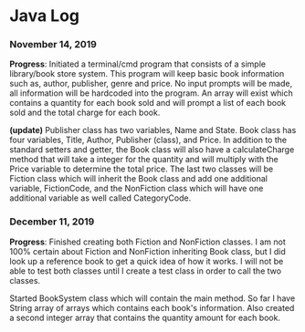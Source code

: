 <!--
### Day 0: February 30, 2016 (Example 2)
##### (delete me or comment me out)

**Today's Progress**: Fixed CSS, worked on canvas functionality for the app.

**Thoughts**: I really struggled with CSS, but, overall, I feel like I am slowly getting better at it. Canvas is still new for me, but I managed to figure out some basic functionality.

**Link(s) to work**: [Calculator App](http://www.example.com)
-->

# Java Log

### November 14, 2019

**Progress**: Initiated a terminal/cmd program that consists of a simple library/book store system. This program will keep basic book information such as, author, publisher, genre and price. No input prompts will be made, all information will be hardcoded into the program. An array will exist which contains a quantity for each book sold and will prompt a list of each book sold and the total charge for each book.

**(update)**
Publisher class has two variables, Name and State. Book class has four variables, Title, Author, Publisher (class), and Price. In addition to the standard setters and getter,  the Book class will also have a calculateCharge method that will take a integer for the quantity and will multiply with the Price variable to determine the total price. The last two classes will be Fiction class which will inherit the Book class and add one additional variable, FictionCode, and the NonFiction class which will have one additional variable as well called CategoryCode.

### December 11, 2019

**Progress**: Finished creating both Fiction and NonFiction classes. I am not 100% certain about Fiction and NonFiction inheriting Book class, but I did look up a reference book to get a quick idea of how it works. I will not be able to test both classes until I create a test class in order to call the two classes.

Started BookSystem class which will contain the main method. So far I have String array of arrays which contains each book's information. Also created a second integer array that contains the quantity amount for each book.
